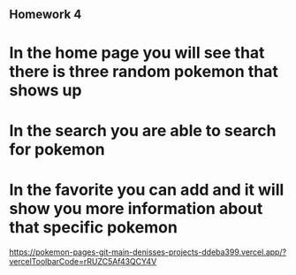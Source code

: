 ## Homework 4

# In the home page you will see that there is three random pokemon that shows up

# In the search you are able to search for pokemon

# In the favorite you can add and it will show you more information about that specific pokemon

https://pokemon-pages-git-main-denisses-projects-ddeba399.vercel.app/?vercelToolbarCode=rRUZC5Af43QCY4V
